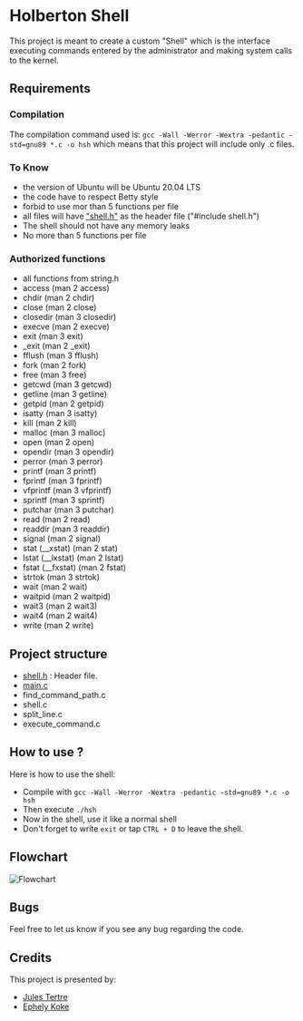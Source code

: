 # Holberton Shell

This project is meant to create a custom "Shell" which is the interface executing commands 
entered by the administrator and making system calls to the kernel.

## Requirements

### Compilation
The compilation command used is:
`gcc -Wall -Werror -Wextra -pedantic -std=gnu89 *.c -o hsh`
which means that this project will include only .c files.

### To Know
- the version of Ubuntu will be Ubuntu 20.04 LTS
- the code have to respect Betty style
- forbid to use mor than 5 functions per file
- all files will have ["shell.h"](./shell.h) as the header file ("#include shell.h")
- The shell should not have any memory leaks
- No more than 5 functions per file

### Authorized functions
- all functions from string.h
- access (man 2 access)
- chdir (man 2 chdir)
- close (man 2 close)
- closedir (man 3 closedir)
- execve (man 2 execve)
- exit (man 3 exit)
- _exit (man 2 _exit)
- fflush (man 3 fflush)
- fork (man 2 fork)
- free (man 3 free)
- getcwd (man 3 getcwd)
- getline (man 3 getline)
- getpid (man 2 getpid)
- isatty (man 3 isatty)
- kill (man 2 kill)
- malloc (man 3 malloc)
- open (man 2 open)
- opendir (man 3 opendir)
- perror (man 3 perror)
- printf (man 3 printf)
- fprintf (man 3 fprintf)
- vfprintf (man 3 vfprintf)
- sprintf (man 3 sprintf)
- putchar (man 3 putchar)
- read (man 2 read)
- readdir (man 3 readdir)
- signal (man 2 signal)
- stat (__xstat) (man 2 stat)
- lstat (__lxstat) (man 2 lstat)
- fstat (__fxstat) (man 2 fstat)
- strtok (man 3 strtok)
- wait (man 2 wait)
- waitpid (man 2 waitpid)
- wait3 (man 2 wait3)
- wait4 (man 2 wait4)
- write (man 2 write)


## Project structure
- [shell.h](./shell.h) : Header file.
- [main.c](./main.c)
- find_command_path.c
- shell.c
- split_line.c
- execute_command.c




## How to use ?
Here is how to use the shell:

- Compile with `gcc -Wall -Werror -Wextra -pedantic -std=gnu89 *.c -o hsh`
- Then execute `./hsh`
- Now in the shell, use it like a normal shell
- Don't forget to write `exit` or tap `CTRL + D` to leave the shell.

## Flowchart
![Flowchart](image/flowchart.png)

## Bugs
Feel free to let us know if you see any bug regarding the code.

## Credits
This project is presented by:
- [Jules Tertre](https://github.com/notsayy)
- [Ephely Koke](https://github.com/ephely)